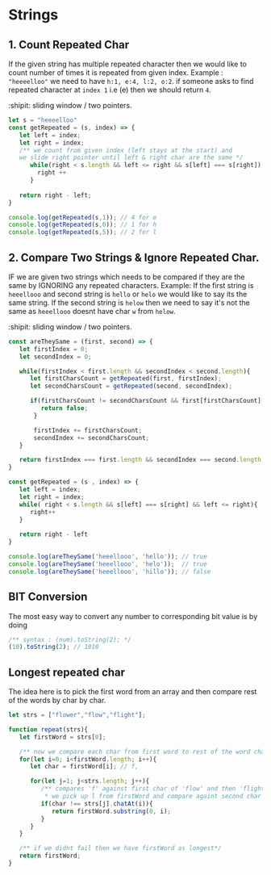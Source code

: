 # Strings 

## 1. Count Repeated Char 
If the given string has multiple repeated character then we would like to count number of times it is repeated from given index. 
Example : 
`"heeeelloo"` we need to have `h:1, e:4, l:2, o:2`. if someone asks to find repeated character at `index 1` i.e (e) then we 
should return `4`.

:shipit: sliding window / two pointers.

```js
let s = "heeeelloo"
const getRepeated = (s, index) => {
   let left = index;
   let right = index;
   /** we count from given index (left stays at the start) and 
   we slide right pointer until left & right char are the same */
      while(right < s.length && left <= right && s[left] === s[right]) {
        right ++
      }
   
   return right - left;
}

console.log(getRepeated(s,1)); // 4 for e 
console.log(getRepeated(s,0)); // 1 for h
console.log(getRepeated(s,5)); // 2 for l
```

## 2. Compare Two Strings & Ignore Repeated Char.
IF we are given two strings which needs to be compared if they are the same by IGNORING any repeated characters. 
Example:
If the first string is `heeellooo` and second string is `hello` or `helo` we would like to say its the same string.
If the second string is `helow` then we need to say it's not the same as `heeellooo` doesnt have char `w` from `helow`.

:shipit: sliding window / two pointers.

```js
const areTheySame = (first, second) => {
   let firstIndex = 0;
   let secondIndex = 0;

   while(firstIndex < first.length && secondIndex < second.length){
      let firstCharsCount = getRepeated(first, firstIndex);
      let secondCharsCount = getRepeated(second, secondIndex);

      if(firstCharsCount != secondCharsCount && first[firstCharsCount] != second[secondCharsCount]){
         return false;
       }

       firstIndex += firstCharsCount;
       secondIndex += secondCharsCount;
   }

   return firstIndex === first.length && secondIndex === second.length;
}

const getRepeated = (s , index) => {
   let left = index;
   let right = index;
   while( right < s.length && s[left] === s[right] && left <= right){
      right++
   }
   
   return right - left
}

console.log(areTheySame('heeellooo', 'hello')); // true
console.log(areTheySame('heeellooo', 'helo'));  // true
console.log(areTheySame('heeellooo', 'hillo')); // false
```

## BIT Conversion 

The most easy way to convert any number to corresponding bit value is by doing 
```js
/** syntax : (num).toString(2); */
(10).toString(2); // 1010
```

## Longest repeated char 
The idea here is to pick the first word from an array and then compare rest of the words by char by char.
```js
let strs = ["flower","flow","flight"];

function repeat(strs){
   let firstWord = strs[0];

   /** now we compare each char from first word to rest of the word char by char */
   for(let i=0; i<firstWord.length; i++){
      let char = firstWord[i]; // f,

      for(let j=1; j<strs.length; j++){
         /** compares 'f' against first char of 'flow' and then 'flight', then 
          * we pick up l from firstWord and compare againt second char of 'flow' and then 'flight' this keep repeating */
         if(char !== strs[j].chatAt(i)){
            return firstWord.substring(0, i);
         }
      }
   }

   /** if we didnt fail then we have firstWord as longest*/
   return firstWord;
}

```



